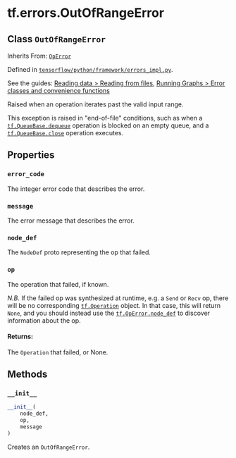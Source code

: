 <div itemscope itemtype="http://developers.google.com/ReferenceObject">
<meta itemprop="name" content="tf.errors.OutOfRangeError" />
<meta itemprop="property" content="error_code"/>
<meta itemprop="property" content="message"/>
<meta itemprop="property" content="node_def"/>
<meta itemprop="property" content="op"/>
<meta itemprop="property" content="__init__"/>
</div>

# tf.errors.OutOfRangeError

## Class `OutOfRangeError`

Inherits From: [`OpError`](../../tf/OpError.md)



Defined in [`tensorflow/python/framework/errors_impl.py`](https://www.tensorflow.org/code/tensorflow/python/framework/errors_impl.py).

See the guides: [Reading data > Reading from files](../../../../api_guides/python/reading_data.md#Reading_from_files), [Running Graphs > Error classes and convenience functions](../../../../api_guides/python/client.md#Error_classes_and_convenience_functions)

Raised when an operation iterates past the valid input range.

This exception is raised in "end-of-file" conditions, such as when a
[`tf.QueueBase.dequeue`](../../tf/QueueBase.md#dequeue)
operation is blocked on an empty queue, and a
[`tf.QueueBase.close`](../../tf/QueueBase.md#close)
operation executes.


## Properties

<h3 id="error_code"><code>error_code</code></h3>

The integer error code that describes the error.

<h3 id="message"><code>message</code></h3>

The error message that describes the error.

<h3 id="node_def"><code>node_def</code></h3>

The `NodeDef` proto representing the op that failed.

<h3 id="op"><code>op</code></h3>

The operation that failed, if known.

*N.B.* If the failed op was synthesized at runtime, e.g. a `Send`
or `Recv` op, there will be no corresponding
[`tf.Operation`](../../tf/Operation.md)
object.  In that case, this will return `None`, and you should
instead use the [`tf.OpError.node_def`](../../tf/OpError.md#node_def) to
discover information about the op.

#### Returns:

  The `Operation` that failed, or None.



## Methods

<h3 id="__init__"><code>__init__</code></h3>

``` python
__init__(
    node_def,
    op,
    message
)
```

Creates an `OutOfRangeError`.



